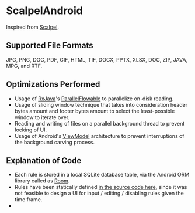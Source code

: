 # ScalpelAndroid

Inspired from [Scalpel](https://github.com/sleuthkit/scalpel/).

## Supported File Formats
JPG, PNG, DOC, PDF, GIF, HTML, TIF, DOCX, PPTX, XLSX, DOC, ZIP, JAVA, MPG, and RTF.

## Optimizations Performed
* Usage of [RxJava](https://github.com/ReactiveX/RxJava)'s
[ParallelFlowable](https://github.com/ReactiveX/RxJava/wiki/Parallel-flows)
to parallelize on-disk reading.
* Usage of sliding window technique that takes into consideration header bytes amount and footer bytes amount to select the least-possible window to iterate over.
* Reading and writing of files on a parallel background thread to prevent locking of UI.
* Usage of Android's [ViewModel](https://developer.android.com/topic/libraries/architecture/viewmodel) architecture to prevent interruptions of the background carving process.

## Explanation of Code
* Each rule is stored in a local SQLite database table, via the Android ORM library called as
[Room](https://developer.android.com/topic/libraries/architecture/room).
* Rules have been statically defined [in the source code here](/app/src/main/java/com/daksh/scalpelandroid/storage/room/dao/RuleDao.kt#L32), since it was not feasible to design a UI for input / editing / disabling rules given the time frame.
* 
